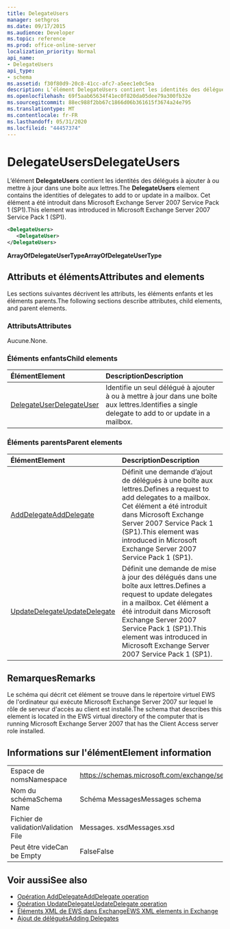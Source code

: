 ```yaml
---
title: DelegateUsers
manager: sethgros
ms.date: 09/17/2015
ms.audience: Developer
ms.topic: reference
ms.prod: office-online-server
localization_priority: Normal
api_name:
- DelegateUsers
api_type:
- schema
ms.assetid: f30f80d9-20c8-41cc-afc7-a5eec1e0c5ea
description: L’élément DelegateUsers contient les identités des délégués à ajouter à ou mettre à jour dans une boîte aux lettres. Cet élément a été introduit dans Microsoft Exchange Server 2007 Service Pack 1 (SP1).
ms.openlocfilehash: 69f5aab65634f41ec0f820da05dee79a300fb32e
ms.sourcegitcommit: 88ec988f2bb67c1866d06b361615f3674a24e795
ms.translationtype: MT
ms.contentlocale: fr-FR
ms.lasthandoff: 05/31/2020
ms.locfileid: "44457374"
---
```

# <a name="delegateusers"></a><span data-ttu-id="a9723-104">DelegateUsers</span><span class="sxs-lookup"><span data-stu-id="a9723-104">DelegateUsers</span></span>

<span data-ttu-id="a9723-105">L’élément **DelegateUsers** contient les identités des délégués à ajouter à ou mettre à jour dans une boîte aux lettres.</span><span class="sxs-lookup"><span data-stu-id="a9723-105">The **DelegateUsers** element contains the identities of delegates to add to or update in a mailbox.</span></span> <span data-ttu-id="a9723-106">Cet élément a été introduit dans Microsoft Exchange Server 2007 Service Pack 1 (SP1).</span><span class="sxs-lookup"><span data-stu-id="a9723-106">This element was introduced in Microsoft Exchange Server 2007 Service Pack 1 (SP1).</span></span> 
  
```xml
<DelegateUsers>
   <DelegateUser>
</DelegateUsers>
```

<span data-ttu-id="a9723-107">**ArrayOfDelegateUserType**</span><span class="sxs-lookup"><span data-stu-id="a9723-107">**ArrayOfDelegateUserType**</span></span>

## <a name="attributes-and-elements"></a><span data-ttu-id="a9723-108">Attributs et éléments</span><span class="sxs-lookup"><span data-stu-id="a9723-108">Attributes and elements</span></span>

<span data-ttu-id="a9723-109">Les sections suivantes décrivent les attributs, les éléments enfants et les éléments parents.</span><span class="sxs-lookup"><span data-stu-id="a9723-109">The following sections describe attributes, child elements, and parent elements.</span></span>
  
### <a name="attributes"></a><span data-ttu-id="a9723-110">Attributs</span><span class="sxs-lookup"><span data-stu-id="a9723-110">Attributes</span></span>

<span data-ttu-id="a9723-111">Aucune.</span><span class="sxs-lookup"><span data-stu-id="a9723-111">None.</span></span>
  
### <a name="child-elements"></a><span data-ttu-id="a9723-112">Éléments enfants</span><span class="sxs-lookup"><span data-stu-id="a9723-112">Child elements</span></span>

|<span data-ttu-id="a9723-113">**Élément**</span><span class="sxs-lookup"><span data-stu-id="a9723-113">**Element**</span></span>|<span data-ttu-id="a9723-114">**Description**</span><span class="sxs-lookup"><span data-stu-id="a9723-114">**Description**</span></span>|
|:-----|:-----|
|[<span data-ttu-id="a9723-115">DelegateUser</span><span class="sxs-lookup"><span data-stu-id="a9723-115">DelegateUser</span></span>](delegateuser.md) <br/> |<span data-ttu-id="a9723-116">Identifie un seul délégué à ajouter à ou à mettre à jour dans une boîte aux lettres.</span><span class="sxs-lookup"><span data-stu-id="a9723-116">Identifies a single delegate to add to or update in a mailbox.</span></span>  <br/> |
   
### <a name="parent-elements"></a><span data-ttu-id="a9723-117">Éléments parents</span><span class="sxs-lookup"><span data-stu-id="a9723-117">Parent elements</span></span>

|<span data-ttu-id="a9723-118">**Élément**</span><span class="sxs-lookup"><span data-stu-id="a9723-118">**Element**</span></span>|<span data-ttu-id="a9723-119">**Description**</span><span class="sxs-lookup"><span data-stu-id="a9723-119">**Description**</span></span>|
|:-----|:-----|
|[<span data-ttu-id="a9723-120">AddDelegate</span><span class="sxs-lookup"><span data-stu-id="a9723-120">AddDelegate</span></span>](adddelegate.md) <br/> |<span data-ttu-id="a9723-121">Définit une demande d’ajout de délégués à une boîte aux lettres.</span><span class="sxs-lookup"><span data-stu-id="a9723-121">Defines a request to add delegates to a mailbox.</span></span> <span data-ttu-id="a9723-122">Cet élément a été introduit dans Microsoft Exchange Server 2007 Service Pack 1 (SP1).</span><span class="sxs-lookup"><span data-stu-id="a9723-122">This element was introduced in Microsoft Exchange Server 2007 Service Pack 1 (SP1).</span></span>  <br/> |
|[<span data-ttu-id="a9723-123">UpdateDelegate</span><span class="sxs-lookup"><span data-stu-id="a9723-123">UpdateDelegate</span></span>](updatedelegate.md) <br/> |<span data-ttu-id="a9723-124">Définit une demande de mise à jour des délégués dans une boîte aux lettres.</span><span class="sxs-lookup"><span data-stu-id="a9723-124">Defines a request to update delegates in a mailbox.</span></span> <span data-ttu-id="a9723-125">Cet élément a été introduit dans Microsoft Exchange Server 2007 Service Pack 1 (SP1).</span><span class="sxs-lookup"><span data-stu-id="a9723-125">This element was introduced in Microsoft Exchange Server 2007 Service Pack 1 (SP1).</span></span>  <br/> |
   
## <a name="remarks"></a><span data-ttu-id="a9723-126">Remarques</span><span class="sxs-lookup"><span data-stu-id="a9723-126">Remarks</span></span>

<span data-ttu-id="a9723-127">Le schéma qui décrit cet élément se trouve dans le répertoire virtuel EWS de l'ordinateur qui exécute Microsoft Exchange Server 2007 sur lequel le rôle de serveur d'accès au client est installé.</span><span class="sxs-lookup"><span data-stu-id="a9723-127">The schema that describes this element is located in the EWS virtual directory of the computer that is running Microsoft Exchange Server 2007 that has the Client Access server role installed.</span></span>
  
## <a name="element-information"></a><span data-ttu-id="a9723-128">Informations sur l'élément</span><span class="sxs-lookup"><span data-stu-id="a9723-128">Element information</span></span>

|||
|:-----|:-----|
|<span data-ttu-id="a9723-129">Espace de noms</span><span class="sxs-lookup"><span data-stu-id="a9723-129">Namespace</span></span>  <br/> |https://schemas.microsoft.com/exchange/services/2006/messages  <br/> |
|<span data-ttu-id="a9723-130">Nom du schéma</span><span class="sxs-lookup"><span data-stu-id="a9723-130">Schema Name</span></span>  <br/> |<span data-ttu-id="a9723-131">Schéma Messages</span><span class="sxs-lookup"><span data-stu-id="a9723-131">Messages schema</span></span>  <br/> |
|<span data-ttu-id="a9723-132">Fichier de validation</span><span class="sxs-lookup"><span data-stu-id="a9723-132">Validation File</span></span>  <br/> |<span data-ttu-id="a9723-133">Messages. xsd</span><span class="sxs-lookup"><span data-stu-id="a9723-133">Messages.xsd</span></span>  <br/> |
|<span data-ttu-id="a9723-134">Peut être vide</span><span class="sxs-lookup"><span data-stu-id="a9723-134">Can be Empty</span></span>  <br/> |<span data-ttu-id="a9723-135">False</span><span class="sxs-lookup"><span data-stu-id="a9723-135">False</span></span>  <br/> |
   
## <a name="see-also"></a><span data-ttu-id="a9723-136">Voir aussi</span><span class="sxs-lookup"><span data-stu-id="a9723-136">See also</span></span>

- [<span data-ttu-id="a9723-137">Opération AddDelegate</span><span class="sxs-lookup"><span data-stu-id="a9723-137">AddDelegate operation</span></span>](adddelegate-operation.md) 
- [<span data-ttu-id="a9723-138">Opération UpdateDelegate</span><span class="sxs-lookup"><span data-stu-id="a9723-138">UpdateDelegate operation</span></span>](updatedelegate-operation.md)
- [<span data-ttu-id="a9723-139">Éléments XML de EWS dans Exchange</span><span class="sxs-lookup"><span data-stu-id="a9723-139">EWS XML elements in Exchange</span></span>](ews-xml-elements-in-exchange.md)
- [<span data-ttu-id="a9723-140">Ajout de délégués</span><span class="sxs-lookup"><span data-stu-id="a9723-140">Adding Delegates</span></span>](https://msdn.microsoft.com/library/3a744150-66a3-4a13-9433-793603ba5038%28Office.15%29.aspx)

